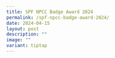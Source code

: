 ```yaml
---
title: SPF NPCC Badge Award 2024
permalink: /spf-npcc-badge-award-2024/
date: 2024-04-15
layout: post
description: ""
image: ""
variant: tiptap
---
```

